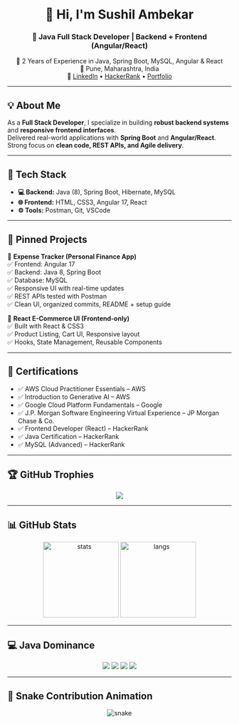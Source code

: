 <h1 align="center">👋 Hi, I'm Sushil Ambekar</h1>

<h3 align="center">🎯 Java Full Stack Developer | Backend + Frontend (Angular/React)</h3>
<p align="center">
💼 2 Years of Experience in Java, Spring Boot, MySQL, Angular & React <br/>
📍 Pune, Maharashtra, India <br/>
🔗 
<a href="https://www.linkedin.com/in/sushilambekarsa/">LinkedIn</a> • 
<a href="https://www.hackerrank.com/profile/sushilambekar221">HackerRank</a> • 
<a href="https://sushilambekar.github.io/Sushil_Ambekar.github.io/">Portfolio</a>
</p>

---

## 💡 About Me
As a **Full Stack Developer**, I specialize in building **robust backend systems** and **responsive frontend interfaces**.  
Delivered real-world applications with **Spring Boot** and **Angular/React**.  
Strong focus on **clean code, REST APIs, and Agile delivery**.

---

## 🚀 Tech Stack
- **💻 Backend:** Java (8), Spring Boot, Hibernate, MySQL  
- **🌐 Frontend:** HTML, CSS3, Angular 17, React  
- **⚙️ Tools:** Postman, Git, VSCode  

---

## 📌 Pinned Projects
🔹 **Expense Tracker (Personal Finance App)**  
✅ Frontend: Angular 17  
✅ Backend: Java 8, Spring Boot  
✅ Database: MySQL  
✅ Responsive UI with real-time updates  
✅ REST APIs tested with Postman  
✅ Clean UI, organized commits, README + setup guide  

🔹 **React E-Commerce UI (Frontend-only)**  
✅ Built with React & CSS3  
✅ Product Listing, Cart UI, Responsive layout  
✅ Hooks, State Management, Reusable Components  

---

## 📜 Certifications
- ✅ AWS Cloud Practitioner Essentials – AWS  
- ✅ Introduction to Generative AI – AWS  
- ✅ Google Cloud Platform Fundamentals – Google  
- ✅ J.P. Morgan Software Engineering Virtual Experience – JP Morgan Chase & Co.  
- ✅ Frontend Developer (React) – HackerRank  
- ✅ Java Certification – HackerRank  
- ✅ MySQL (Advanced) – HackerRank  

---

## 🏆 GitHub Trophies
<p align="center">
  <img src="https://github-profile-trophy.vercel.app/?username=SushilAmbekar&theme=onedark&row=2&column=3" />
</p>

---

## 📊 GitHub Stats
<p align="center">
  <img src="https://github-readme-stats.vercel.app/api?username=SushilAmbekar&show_icons=true&theme=tokyonight" alt="stats" height="170" />
  <img src="https://github-readme-stats.vercel.app/api/top-langs/?username=SushilAmbekar&layout=compact&theme=tokyonight&langs_count=6&custom_title=Most%20Used%20Languages&hide=html,css&card_width=300" alt="langs" height="170" />
</p>

---

## 💻 Java Dominance
<p align="center">
  <img src="https://img.shields.io/badge/Java-58%25-blue?style=for-the-badge&logo=java&logoColor=white" />
  <img src="https://img.shields.io/badge/Angular-20%25-red?style=for-the-badge&logo=angular&logoColor=white" />
  <img src="https://img.shields.io/badge/React-12%25-61DAFB?style=for-the-badge&logo=react&logoColor=black" />
  <img src="https://img.shields.io/badge/MySQL-10%25-4479A1?style=for-the-badge&logo=mysql&logoColor=white" />
</p>

---

## 🐍 Snake Contribution Animation
<p align="center">
  <img src="https://raw.githubusercontent.com/SushilAmbekar/SushilAmbekar/output/github-contribution-grid-snake.svg" alt="snake" />
</p>
